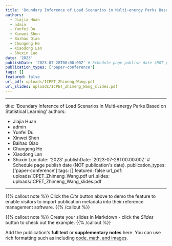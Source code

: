 ```yaml
---
title: 'Boundary Inference of Load Scenarios in Multi-energy Parks Based on Statistical Learning'
authors:
  - Jiajia Huan
  - admin
  - Yunfei Du
  - Xinwei Shen
  - Baihao Qiao
  - Chungeng He
  - Xiaodong Lan
  - Shuxin Luo
date: '2023'
publishDate: '2023-07-28T00:00:00Z' # Schedule page publish date (NOT publication's date).
publication_types: ['paper-conference']
tags: []
featured: false
url_pdf: uploads/ICPET_Zhimeng_Wang.pdf
url_slides: uploads/ICPET_Zhimeng_Wang_slides.pdf
---
```


---
title: 'Boundary Inference of Load Scenarios in Multi-energy Parks Based on Statistical Learning'
authors:
  - Jiajia Huan
  - admin
  - Yunfei Du
  - Xinwei Shen
  - Baihao Qiao
  - Chungeng He
  - Xiaodong Lan
  - Shuxin Luo
date: '2023'
publishDate: '2023-07-28T00:00:00Z' # Schedule page publish date (NOT publication's date).
publication_types: ['paper-conference']
tags: []
featured: false
url_pdf: uploads/ICPET_Zhimeng_Wang.pdf
url_slides: uploads/ICPET_Zhimeng_Wang_slides.pdf
---

{{% callout note %}}
Click the _Cite_ button above to demo the feature to enable visitors to import publication metadata into their reference management software.
{{% /callout %}}

{{% callout note %}}
Create your slides in Markdown - click the _Slides_ button to check out the example.
{{% /callout %}}

Add the publication's **full text** or **supplementary notes** here. You can use rich formatting such as including [code, math, and images](https://docs.hugoblox.com/content/writing-markdown-latex/).
